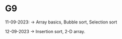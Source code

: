 # G9

11-09-2023:
  -> Array basics, Bubble sort, Selection sort
  
12-09-2023
  -> Insertion sort, 2-D array.
